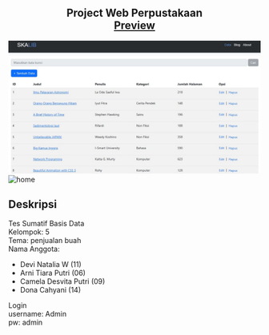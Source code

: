 <h2 align="center">
  Project Web Perpustakaan<br/>
  <a href="https://github.com/shanatta/basis-data" target="_blank">Preview</a>
</h2>
<div align="center">
  <img alt="banner" src="./index.jpg" />
</div>
  <img alt="home" src="./assets/images/home.jpg" />

<br/>

## Deskripsi

Tes Sumatif Basis Data<br/>
Kelompok: 5<br/>
Tema: penjualan buah<br/>
Nama Anggota:

- Devi Natalia W (11)
- Arni Tiara Putri (06)
- Camela Desvita Putri (09)
- Dona Cahyani (14) 

Login<br/>
username: Admin<br/>
pw: admin
